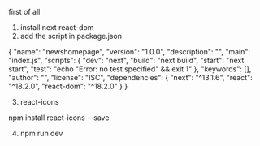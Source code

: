 first of all

1. install next react-dom
1. add the script in package.json

{
"name": "newshomepage",
"version": "1.0.0",
"description": "",
"main": "index.js",
"scripts": {
"dev": "next",
"build": "next build",
"start": "next start",
"test": "echo \"Error: no test specified\" && exit 1"
},
"keywords": [],
"author": "",
"license": "ISC",
"dependencies": {
"next": "^13.1.6",
"react": "^18.2.0",
"react-dom": "^18.2.0"
}
}

3. react-icons

npm install react-icons --save

4. npm run dev
